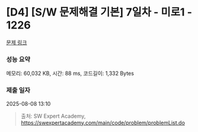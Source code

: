 # [D4] [S/W 문제해결 기본] 7일차 - 미로1 - 1226 

[문제 링크](https://swexpertacademy.com/main/code/problem/problemDetail.do?contestProbId=AV14vXUqAGMCFAYD) 

### 성능 요약

메모리: 60,032 KB, 시간: 88 ms, 코드길이: 1,332 Bytes

### 제출 일자

2025-08-08 13:10



> 출처: SW Expert Academy, https://swexpertacademy.com/main/code/problem/problemList.do